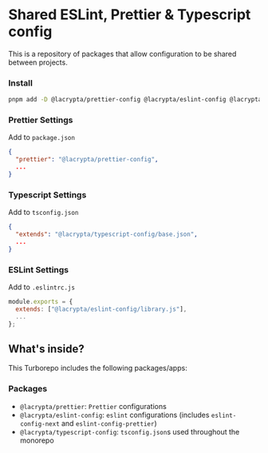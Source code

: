 # Shared ESLint, Prettier & Typescript config

This is a repository of packages that allow configuration to be shared between projects.

### Install

```bash
pnpm add -D @lacrypta/prettier-config @lacrypta/eslint-config @lacrypta/typescript-config eslint-config-prettier
```

### Prettier Settings

Add to `package.json`

```json
{
  "prettier": "@lacrypta/prettier-config",
  ...
}
```

### Typescript Settings

Add to `tsconfig.json`

```json
{
  "extends": "@lacrypta/typescript-config/base.json",
  ...
}
```

### ESLint Settings

Add to `.eslintrc.js`

```js
module.exports = {
  extends: ["@lacrypta/eslint-config/library.js"],
  ...
};
```

## What's inside?

This Turborepo includes the following packages/apps:

### Packages

- `@lacrypta/prettier`: `Prettier` configurations
- `@lacrypta/eslint-config`: `eslint` configurations (includes `eslint-config-next` and `eslint-config-prettier`)
- `@lacrypta/typescript-config`: `tsconfig.json`s used throughout the monorepo
